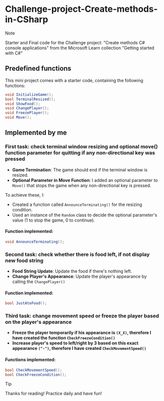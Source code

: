 # Challenge-project-Create-methods-in-CSharp

> [!NOTE]
> Starter and Final code for the Challenge project: "Create methods C# console applications" from the Microsoft Learn
> collection "Getting started with C#"

<!-- Implementation details -->

## Predefined functions

This mini project comes with a starter code, containing the following functions: 
```csharp
void InitializeGame();
bool TerminalResized();
void ShowFood();
void ChangePlayer();
void FreezePlayer();
void Move();
```

## Implemented by me

### First task: check terminal window resizing and optional move() function parameter for quitting if any non-directional key was pressed

- **Game Termination**: The game should end if the terminal window is resized.
- **Optional Parameter in Move Function**: I added an optional parameter to `Move()` that stops the game when any non-directional key is pressed.
  
To achieve these, I:
- Created a function called `AnnounceTerminating()` for the resizing condition.
- Used an instance of the `Random` class to decide the optional parameter's value (1 to stop the game, 0 to continue).

#### Function implemented: 
```csharp
void AnnounceTerminating();
```

### Second task: check whether there is food left, if not display new food string

- **Food String Update**: Update the food if there's nothing left.
- **Change Player's Appearance**: Update the player's appearance by calling the `ChangePlayer()`

#### Function implemented: 
```csharp
bool JustAteFood();
```

### Third task: change movement speed or freeze the player based on the player's appearance

- **Freeze the player temporarily if his appearance is `(X_X)`, therefore I have created the function `CheckFreezeCondition()`**
- **Increase player's speed to left/right by 3 based on this exact appearance `(^-^)`, therefore I have created 
`CheckMovementSpeed()`**

#### Functions implemented:
```csharp
bool CheckMovementSpeed();
bool CheckFreezeCondition();
```

> [!TIP]
> Thanks for reading! Practice daily and have fun!

